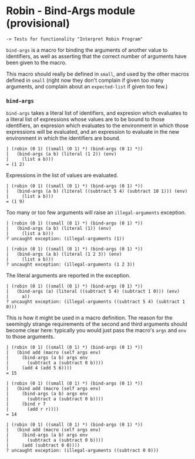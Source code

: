 Robin - Bind-Args module (provisional)
======================================

    -> Tests for functionality "Interpret Robin Program"

`bind-args` is a macro for binding the arguments of another value to
identifiers, as well as asserting that the correct number of arguments
have been given to the macro.

This macro should really be defined in `small`, and used by the other
macros defined in `small` (right now they don't complain if given too
many arguments, and complain about an `expected-list` if given too few.)

### `bind-args` ###

`bind-args` takes a literal list of identifiers, and expresion which
evaluates to a literal list of expressions whose values are to be bound
to those identifiers, an expresion which evaluates to the environment in
which those expressions will be evaluated, and an expression to evaluate
in the new environment in which the identifiers are bound.

    | (robin (0 1) ((small (0 1) *) (bind-args (0 1) *))
    |   (bind-args (a b) (literal (1 2)) (env)
    |     (list a b)))
    = (1 2)

Expressions in the list of values are evaluated.

    | (robin (0 1) ((small (0 1) *) (bind-args (0 1) *))
    |   (bind-args (a b) (literal ((subtract 5 4) (subtract 10 1))) (env)
    |     (list a b)))
    = (1 9)

Too many or too few arguments will raise an `illegal-arguments`
exception.

    | (robin (0 1) ((small (0 1) *) (bind-args (0 1) *))
    |   (bind-args (a b) (literal (1)) (env)
    |     (list a b)))
    ? uncaught exception: (illegal-arguments (1))

    | (robin (0 1) ((small (0 1) *) (bind-args (0 1) *))
    |   (bind-args (a b) (literal (1 2 3)) (env)
    |     (list a b)))
    ? uncaught exception: (illegal-arguments (1 2 3))

The literal arguments are reported in the exception.

    | (robin (0 1) ((small (0 1) *) (bind-args (0 1) *))
    |   (bind-args (a) (literal ((subtract 5 4) (subtract 1 0))) (env)
    |     a))
    ? uncaught exception: (illegal-arguments ((subtract 5 4) (subtract 1 0)))

This is how it might be used in a macro definition.  The reason for the
seemingly strange requirements of the second and third arguments should
become clear here: typically you would just pass the macro's `args` and
`env` to those arguments.

    | (robin (0 1) ((small (0 1) *) (bind-args (0 1) *))
    |   (bind add (macro (self args env)
    |     (bind-args (a b) args env
    |       (subtract a (subtract 0 b))))
    |     (add 4 (add 5 6))))
    = 15

    | (robin (0 1) ((small (0 1) *) (bind-args (0 1) *))
    |   (bind add (macro (self args env)
    |     (bind-args (a b) args env
    |       (subtract a (subtract 0 b))))
    |     (bind r 7
    |       (add r r))))
    = 14

    | (robin (0 1) ((small (0 1) *) (bind-args (0 1) *))
    |   (bind add (macro (self args env)
    |     (bind-args (a b) args env
    |       (subtract a (subtract 0 b))))
    |     (add (subtract 0 0))))
    ? uncaught exception: (illegal-arguments ((subtract 0 0)))
